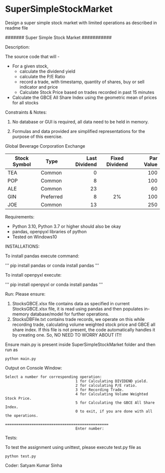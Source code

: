 # SuperSimpleStockMarket
Design a super simple stock market with limited operations as described in readme file


#######   Super Simple Stock Market  ###########

Description:

The source code that will -
- For a given stock,
    - calculate the dividend yield
    - calculate the P/E Ratio
    - record a trade, with timestamp, quantity of shares, buy or sell indicator and price
    - Calculate Stock Price based on trades recorded in past 15 minutes
- Calculate the GBCE All Share Index using the geometric mean of prices for all stocks

Constraints & Notes:

1.	No database or GUI is required, all data need to be held in memory.

2.	Formulas and data provided are simplified representations for the purpose of this exercise.

Global Beverage Corporation Exchange

Stock Symbol  | Type      |  Last Dividend| Fixed Dividend| Par Value
------------- | ----      | ------------: | :------------: | --------:
TEA           | Common    | 0             |                | 100
POP           | Common    | 8             |                | 100
ALE           | Common    | 23            |                | 60
GIN           | Preferred | 8             |         2%     | 100
JOE           | Common    | 13            |                | 250




Requirements:

- Python 3.10, Python 3.7 or higher should also be okay
- pandas, openpyxl libraries of python
- Tested on Windows10

INSTALLATIONS:

To install pandas execute command:

'''
pip install pandas
or
conda install pandas
'''

To install openpyxl execute:

'''
pip install openpyxl
or
conda install pandas
'''


Run:
Please ensure:
1. StocksGBCE.xlsx file contains data as specified in current StocksGBCE.xlsx file,
    it is read using pandas and then populates in-memory database/model for further operations.
2. StocksDBFile.txt contains trade records, we operate on this while recording trade, calculating
    volume weighted stock price and GBCE all share index. If this file is not present,
    the code automatically handles it by creating one. So, NO NEED TO WORRY ABOUT IT!!

Ensure main.py is present inside SuperSimpleStockMarket folder and then run as

```
python main.py
```

Output on Console Window:

```
Select a number for corresponding operation:
                                1 for Calculating DIVIDEND yield.
                                2 for calculating P/E ratio.
                                3 for Recording Trade.
                                4 for Calculating Volume Weighted Stock Price.
                                5 for Calculating the GBCE All Share Index.
                                0 to exit, if you are done with all the operations.
                                ===============================================
                                Enter number:
```

Tests:

To test the assignment using unittest, please execute test.py file as

```
python test.py
```

Coder:
Satyam Kumar Sinha
